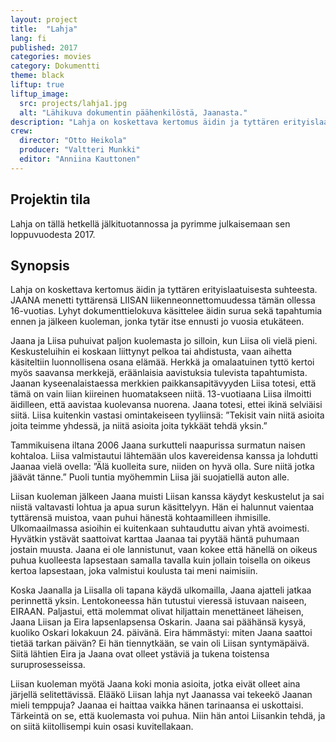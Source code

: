```yaml
---
layout: project
title:  "Lahja"
lang: fi
published: 2017
categories: movies
category: Dokumentti
theme: black
liftup: true
liftup_image:
  src: projects/lahja1.jpg
  alt: "Lähikuva dokumentin päähenkilöstä, Jaanasta."
description: "Lahja on koskettava kertomus äidin ja tyttären erityislaatuisesta suhteesta. Jaana menetti tyttärensä Liisan liikenneonnettomuudessa tämän ollessa 16-vuotias. Lyhyt dokumenttielokuva käsittelee äidin surua sekä tapahtumia ennen ja jälkeen kuoleman, jonka tytär itse ennusti jo vuosia etukäteen."
crew:
  director: "Otto Heikola"
  producer: "Valtteri Munkki"
  editor: "Anniina Kauttonen"
---
```


## Projektin tila
Lahja on tällä hetkellä jälkituotannossa ja pyrimme julkaisemaan sen loppuvuodesta 2017.

## Synopsis
Lahja on koskettava kertomus äidin ja tyttären erityislaatuisesta suhteesta. JAANA menetti tyttärensä LIISAN liikenneonnettomuudessa tämän ollessa 16-vuotias. Lyhyt dokumenttielokuva käsittelee äidin surua sekä tapahtumia ennen ja jälkeen kuoleman, jonka tytär itse ennusti jo vuosia etukäteen.

Jaana ja Liisa puhuivat paljon kuolemasta jo silloin, kun Liisa oli vielä pieni. Keskusteluihin ei koskaan liittynyt pelkoa tai ahdistusta, vaan aihetta käsiteltiin luonnollisena osana elämää. Herkkä ja omalaatuinen tyttö kertoi myös saavansa merkkejä, eräänlaisia aavistuksia tulevista tapahtumista. Jaanan kyseenalaistaessa merkkien paikkansapitävyyden Liisa totesi, että tämä on vain liian kiireinen huomatakseen niitä. 13-vuotiaana Liisa ilmoitti äidilleen, että aavistaa kuolevansa nuorena. Jaana totesi, ettei ikinä selviäisi siitä. Liisa kuitenkin vastasi omintakeiseen tyyliinsä: ”Tekisit vain niitä asioita joita teimme yhdessä, ja niitä asioita joita tykkäät tehdä yksin.”

Tammikuisena iltana 2006 Jaana surkutteli naapurissa surmatun naisen kohtaloa. Liisa valmistautui lähtemään ulos kavereidensa kanssa ja lohdutti Jaanaa vielä ovella: ”Älä kuolleita sure, niiden on hyvä olla. Sure niitä jotka jäävät tänne.” Puoli tuntia myöhemmin Liisa jäi suojatiellä auton alle.

Liisan kuoleman jälkeen Jaana muisti Liisan kanssa käydyt keskustelut ja sai niistä valtavasti lohtua ja apua surun käsittelyyn. Hän ei halunnut vaientaa tyttärensä muistoa, vaan puhui hänestä kohtaamilleen ihmisille. Ulkomaailmassa asioihin ei kuitenkaan suhtauduttu aivan yhtä avoimesti. Hyvätkin ystävät saattoivat karttaa Jaanaa tai pyytää häntä puhumaan jostain muusta. Jaana ei ole lannistunut, vaan kokee että hänellä on oikeus puhua kuolleesta lapsestaan samalla tavalla kuin jollain toisella on oikeus kertoa lapsestaan, joka valmistui koulusta tai meni naimisiin.

Koska Jaanalla ja Liisalla oli tapana käydä ulkomailla, Jaana ajatteli jatkaa perinnettä yksin. Lentokoneessa hän tutustui vieressä istuvaan naiseen, EIRAAN. Paljastui, että molemmat olivat hiljattain menettäneet läheisen, Jaana Liisan ja Eira lapsenlapsensa Oskarin. Jaana sai päähänsä kysyä, kuoliko Oskari lokakuun 24. päivänä. Eira hämmästyi: miten Jaana saattoi tietää tarkan päivän? Ei hän tiennytkään, se vain oli Liisan syntymäpäivä. Siitä lähtien Eira ja Jaana ovat olleet ystäviä ja tukena toistensa suruprosesseissa.

Liisan kuoleman myötä Jaana koki monia asioita, jotka eivät olleet aina järjellä selitettävissä. Elääkö Liisan lahja nyt Jaanassa vai tekeekö Jaanan mieli temppuja? Jaanaa ei haittaa vaikka hänen tarinaansa ei uskottaisi. Tärkeintä on se, että kuolemasta voi puhua. Niin hän antoi Liisankin tehdä, ja on siitä kiitollisempi kuin osasi kuvitellakaan.
